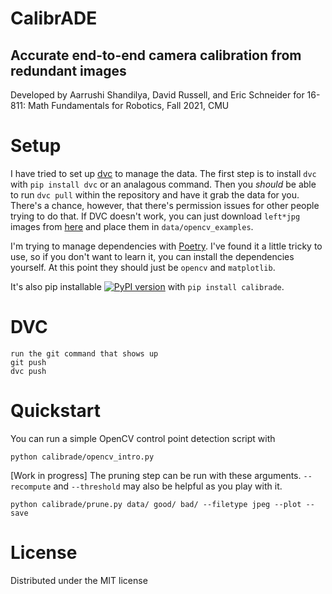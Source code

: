 # CalibrADE
## Accurate end-to-end camera calibration from redundant images
Developed by Aarrushi Shandilya, David Russell, and Eric Schneider for 16-811: Math Fundamentals for Robotics, Fall 2021, CMU


# Setup

I have tried to set up [dvc](https://dvc.org/) to manage the data. The first step is to install `dvc` with `pip install dvc` or an analagous command. Then you *should* be able to run `dvc pull` within the repository and have it grab the data for you. There's a chance, however, that there's permission issues for other people trying to do that. If DVC doesn't work, you can just download `left*jpg` images from [here](https://github.com/opencv/opencv/blob/master/samples/data) and place them in `data/opencv_examples`.

I'm trying to manage dependencies with [Poetry](https://python-poetry.org/). I've found it a little tricky to use, so if you don't want to learn it, you can install the dependencies yourself. At this point they should just be `opencv` and `matplotlib`.

It's also pip installable [![PyPI version](https://badge.fury.io/py/calibrade.svg)](https://badge.fury.io/py/calibrade) with `pip install calibrade`.

# DVC
```dvc add <files>
run the git command that shows up
git push
dvc push
```

# Quickstart
You can run a simple OpenCV control point detection script with
```
python calibrade/opencv_intro.py
```

[Work in progress]
The pruning step can be run with these arguments. `--recompute` and `--threshold` may also be helpful as you play with it.
```
python calibrade/prune.py data/ good/ bad/ --filetype jpeg --plot --save
```

# License
Distributed under the MIT license